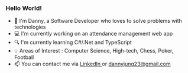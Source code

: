 ### Hello World!

- 👋 I'm Danny, a Software Developer who loves to solve problems with technologies
- 💻 I'm currently working on an attendance management web app
- 🔍 I'm currently learning C#/.Net and TypeScript
- 💡 Areas of Interest : Computer Science, High-tech, Chess, Poker, Football
- 📫 You can contact me via <a href="https://www.linkedin.com/in/dannyjung23/"> LinkedIn </a> or dannyjung23@gmail.com

